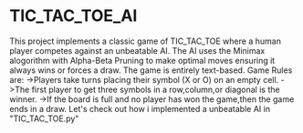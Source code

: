 # TIC_TAC_TOE_AI
This project implements a classic game of TIC_TAC_TOE where a human player competes against an unbeatable AI.
The AI uses the Minimax alogorithm with Alpha-Beta Pruning to make optimal moves ensuring it always wins or forces a draw. 
The game is entirely text-based.
Game Rules are:
->Players take turns placing their symbol (X or O) on an empty cell.
->The first player to get three symbols in a row,column,or diagonal is the winner.
->If the board is full and no player has won the game,then the game ends in a draw.
Let's check out how i implemented a unbeatable AI in "TIC_TAC_TOE.py"
